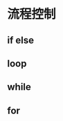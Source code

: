<!--
 * @Author: your name
 * @Date: 2021-09-14 10:06:58
 * @LastEditTime: 2021-09-14 10:16:57
 * @LastEditors: Please set LastEditors
 * @Description: In User Settings Edit
 * @FilePath: /rust-helloworld/md/流程控制.md
-->
# 流程控制

## if else 

## loop

## while

## for